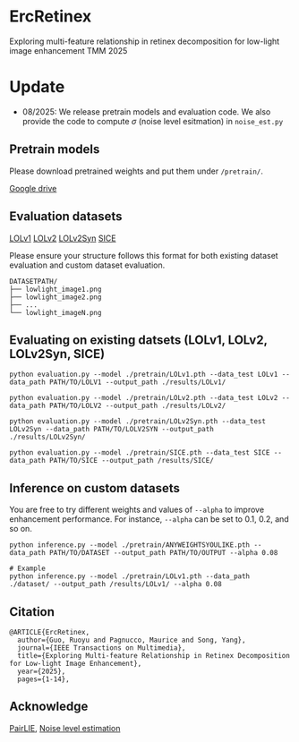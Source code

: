 # ErcRetinex

Exploring multi-feature relationship in retinex decomposition for low-light image enhancement TMM 2025

# Update

* 08/2025: We release pretrain models and evaluation code. We also provide the code to compute $\sigma$ (noise level esitmation) in ```noise_est.py```

## Pretrain models
Please download pretrained weights and put them under ```/pretrain/```.

[Google drive](https://drive.google.com/drive/folders/18-0KjvZ5V-nBQ5eDfKFdfmu2dPDUqWtl?usp=sharing) 

## Evaluation datasets

[LOLv1](https://daooshee.github.io/BMVC2018website/)  [LOLv2](https://drive.google.com/file/d/1dzuLCk9_gE2bFF222n3-7GVUlSVHpMYC/view)  [LOLv2Syn](https://drive.google.com/file/d/1dzuLCk9_gE2bFF222n3-7GVUlSVHpMYC/view)  [SICE](https://drive.google.com/file/d/1gM3QeNDOCzx0m1gpOoQD1TnGv1BELy08/view)

Please ensure your structure follows this format for both existing dataset evaluation and custom dataset evaluation.

```text
DATASETPATH/
├── lowlight_image1.png
├── lowlight_image2.png
├── ...
└── lowlight_imageN.png
```

## Evaluating on existing datsets (LOLv1, LOLv2, LOLv2Syn, SICE)

```
python evaluation.py --model ./pretrain/LOLv1.pth --data_test LOLv1 --data_path PATH/TO/LOLV1 --output_path ./results/LOLv1/ 

python evaluation.py --model ./pretrain/LOLv2.pth --data_test LOLv2 --data_path PATH/TO/LOLV2 --output_path ./results/LOLv2/ 

python evaluation.py --model ./pretrain/LOLv2Syn.pth --data_test LOLv2Syn --data_path PATH/TO/LOLV2SYN --output_path ./results/LOLv2Syn/ 

python evaluation.py --model ./pretrain/SICE.pth --data_test SICE --data_path PATH/TO/SICE --output_path /results/SICE/ 
```

## Inference on custom datasets

You are free to try different weights and values of ```--alpha``` to improve enhancement performance. For instance, ```--alpha``` can be set to 0.1, 0.2, and so on.

```
python inference.py --model ./pretrain/ANYWEIGHTSYOULIKE.pth --data_path PATH/TO/DATASET --output_path PATH/TO/OUTPUT --alpha 0.08

# Example
python inference.py --model ./pretrain/LOLv1.pth --data_path ./dataset/ --output_path /results/LOLv1/ --alpha 0.08
```

## Citation
```
@ARTICLE{ErcRetinex,
  author={Guo, Ruoyu and Pagnucco, Maurice and Song, Yang},
  journal={IEEE Transactions on Multimedia}, 
  title={Exploring Multi-feature Relationship in Retinex Decomposition for Low-light Image Enhancement}, 
  year={2025},
  pages={1-14},
```


## Acknowledge
[PairLIE](https://github.com/zhenqifu/PairLIE), [Noise level estimation](https://github.com/zsyOAOA/noise_est_ICCV2015)
